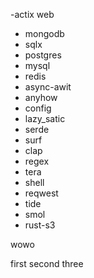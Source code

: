 
-actix web
- mongodb
- sqlx
- postgres
- mysql
- redis
- async-awit
- anyhow
- config
- lazy_satic
- serde
- surf 
- clap
- regex
- tera
- shell
- reqwest
- tide
- smol
- rust-s3

wowo

first
second
three